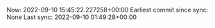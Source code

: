 Now: 2022-09-10 15:45:22.227258+00:00 Earliest commit since sync: None Last sync: 2022-09-10 01:49:28+00:00
